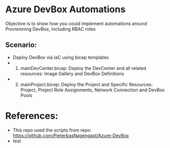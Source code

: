 # Azure DevBox Automations
Objective is to show how you could implement automations around Provisioning DevBox, including RBAC roles

## Scenario:
- Deploy DevBox via IaC using bicep templates
- 1) mainDevCenter.bicep: Deploy the DevCenter and all related resources: Image Gallery and DevBox Definitions
- 2) mainProject.bicep: Deploy the Project and Specific Resources: Project, Project Role Assignments, Network Connection and DevBox Pools

# References:
- This repo used the scripts from repo: https://github.com/PieterbasNagengast/Azure-DevBox
- test